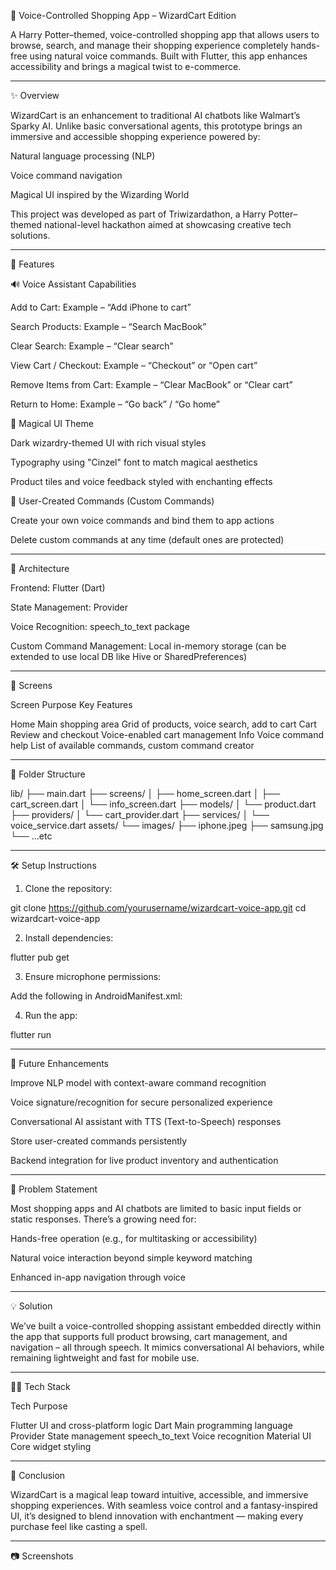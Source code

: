 🛒 Voice-Controlled Shopping App – WizardCart Edition

A Harry Potter–themed, voice-controlled shopping app that allows users to browse, search, and manage their shopping experience completely hands-free using natural voice commands. Built with Flutter, this app enhances accessibility and brings a magical twist to e-commerce.


---

✨ Overview

WizardCart is an enhancement to traditional AI chatbots like Walmart’s Sparky AI. Unlike basic conversational agents, this prototype brings an immersive and accessible shopping experience powered by:

Natural language processing (NLP)

Voice command navigation

Magical UI inspired by the Wizarding World


This project was developed as part of Triwizardathon, a Harry Potter–themed national-level hackathon aimed at showcasing creative tech solutions.


---

📱 Features

🔊 Voice Assistant Capabilities

Add to Cart: Example – “Add iPhone to cart”

Search Products: Example – “Search MacBook”

Clear Search: Example – “Clear search”

View Cart / Checkout: Example – “Checkout” or “Open cart”

Remove Items from Cart: Example – “Clear MacBook” or “Clear cart”

Return to Home: Example – “Go back” / “Go home”


🧙 Magical UI Theme

Dark wizardry-themed UI with rich visual styles

Typography using "Cinzel" font to match magical aesthetics

Product tiles and voice feedback styled with enchanting effects


🧠 User-Created Commands (Custom Commands)

Create your own voice commands and bind them to app actions

Delete custom commands at any time (default ones are protected)



---

🧩 Architecture

Frontend: Flutter (Dart)

State Management: Provider

Voice Recognition: speech_to_text package

Custom Command Management: Local in-memory storage (can be extended to use local DB like Hive or SharedPreferences)



---

🧪 Screens

Screen	Purpose	Key Features

Home	Main shopping area	Grid of products, voice search, add to cart
Cart	Review and checkout	Voice-enabled cart management
Info	Voice command help	List of available commands, custom command creator



---

📂 Folder Structure

lib/
├── main.dart
├── screens/
│   ├── home_screen.dart
│   ├── cart_screen.dart
│   └── info_screen.dart
├── models/
│   └── product.dart
├── providers/
│   └── cart_provider.dart
├── services/
│   └── voice_service.dart
assets/
└── images/
├── iphone.jpeg
├── samsung.jpg
└── ...etc


---

🛠 Setup Instructions

1. Clone the repository:

git clone https://github.com/yourusername/wizardcart-voice-app.git
cd wizardcart-voice-app


2. Install dependencies:

flutter pub get


3. Ensure microphone permissions:

Add the following in AndroidManifest.xml:

<uses-permission android:name="android.permission.RECORD_AUDIO"/>


4. Run the app:

flutter run




---

🚀 Future Enhancements

Improve NLP model with context-aware command recognition

Voice signature/recognition for secure personalized experience

Conversational AI assistant with TTS (Text-to-Speech) responses

Store user-created commands persistently

Backend integration for live product inventory and authentication



---

🎯 Problem Statement

Most shopping apps and AI chatbots are limited to basic input fields or static responses. There’s a growing need for:

Hands-free operation (e.g., for multitasking or accessibility)

Natural voice interaction beyond simple keyword matching

Enhanced in-app navigation through voice



---

💡 Solution

We’ve built a voice-controlled shopping assistant embedded directly within the app that supports full product browsing, cart management, and navigation – all through speech. It mimics conversational AI behaviors, while remaining lightweight and fast for mobile use.


---

👨‍💻 Tech Stack

Tech	Purpose

Flutter	UI and cross-platform logic
Dart	Main programming language
Provider	State management
speech_to_text	Voice recognition
Material UI	Core widget styling



---

🏁 Conclusion

WizardCart is a magical leap toward intuitive, accessible, and immersive shopping experiences. With seamless voice control and a fantasy-inspired UI, it’s designed to blend innovation with enchantment — making every purchase feel like casting a spell.


---

📷 Screenshots